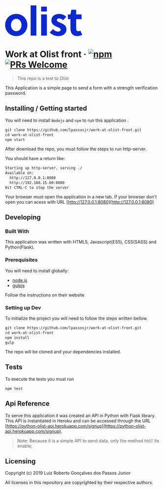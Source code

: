 ![Logo of Olist project](/src/prod/image/olist-logo.svg)

# Work at Olist front &middot; [![npm](https://img.shields.io/npm/v/npm.svg?style=flat-square)](https://www.npmjs.com/package/npm) [![PRs Welcome](https://img.shields.io/badge/PRs-welcome-brightgreen.svg?style=flat-square)](http://makeapullrequest.com)
> This repo is a test to Olist

This Application is a simple page to send a form with a strength verification password. 

## Installing / Getting started

You will need to install `Nodejs` and `npm` to run this application .

```shell
git clone https://github.com/lpassosjr/work-at-olist-front.git
cd work-at-olist-front
npm start
```

After download the repo, you must follow the steps to run http-server.

You should have a return like:

```shell
Starting up http-server, serving ./
Available on:
  http://127.0.0.1:8080
  http://192.168.15.60:8080
Hit CTRL-C to stop the server
```

Your browser must open the application in a new tab. If your browser don't open you can acess with URL [http://127.0.0.1:8080](http://127.0.0.1:8080)

## Developing

### Built With

This application was written with HTML5, Javascript(ES5), CSS(SASS) and Python(Flask). 

### Prerequisites

You will need to install globally: 
- [node.js](https://nodejs.org/en/)
- [gulpjs](https://gulpjs.com/docs/en/getting-started/quick-start)

Follow the instructions on their website


### Setting up Dev

To initialize the project you will need to follow the steps written bellow.

```shell
git clone https://github.com/lpassosjr/work-at-olist-front.git
cd work-at-olist-front
npm install
gulp
```

The repo will be cloned and your dependencies installed.

## Tests

To execute the tests you must run

```shell
npm test
```

## Api Reference

To serve this application it was created an API in Python with Flask library. This API is instantiated in Heroku and can be accessed through the URL [https://python-olist-api.herokuapp.com/signup](https://python-olist-api.herokuapp.com/signup).
> Note: Because it is a simple API to send data, only the method `POST` its enable;  

## Licensing

Copyright (c) 2019 Luiz Roberto Gonçalves dos Passos Junior

All licenses in this repository are copyrighted by their respective authors.